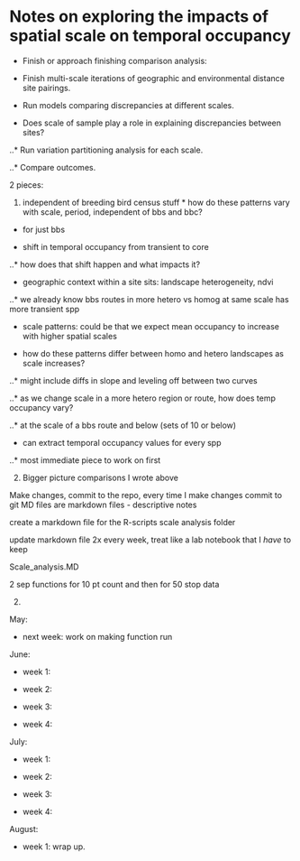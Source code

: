# Notes on exploring the impacts of spatial scale on temporal occupancy

* Finish or approach finishing comparison analysis: 

* Finish multi-scale iterations of geographic and environmental distance site pairings. 

* Run models comparing discrepancies at different scales. 

* Does scale of sample play a role in explaining discrepancies between sites? 
 
..* Run variation partitioning analysis for each scale. 

..* Compare outcomes. 


2 pieces: 

1) independent of breeding bird census stuff * how do these patterns vary with scale, period, independent of bbs and bbc? 

* for just bbs 

* shift in temporal occupancy from transient to core 

..* how does that shift happen and what impacts it? 

* geographic context within a site sits: landscape heterogeneity, ndvi 

..* we already know bbs routes in more hetero vs homog at same scale has more transient spp 

* scale patterns: could be that we expect mean occupancy to increase with higher spatial scales 

* how do these patterns differ between homo and hetero landscapes as scale increases? 

..* might include diffs in slope and leveling off between two curves 

..* as we change scale in a more hetero region or route, how does temp occupancy vary? 

..* at the scale of a bbs route and below (sets of 10 or below) 

* can extract temporal occupancy values for every spp 

..* most immediate piece to work on first

2) Bigger picture comparisons I wrote above 


Make changes, commit to the repo, every time I make changes commit to git 
MD files are markdown files - descriptive notes 

create a markdown file for the R-scripts scale analysis folder  

update markdown file 2x every week, treat like a lab notebook that I *have* to keep 

Scale_analysis.MD


2 sep functions for 10 pt count and then for 50 stop data 



2) 


May: 

* next week: work on making function run 

June: 

* week 1:
 
* week 2:

* week 3:

* week 4:


July: 

* week 1: 

* week 2: 

* week 3: 

* week 4:


August: 

* week 1: wrap up. 


